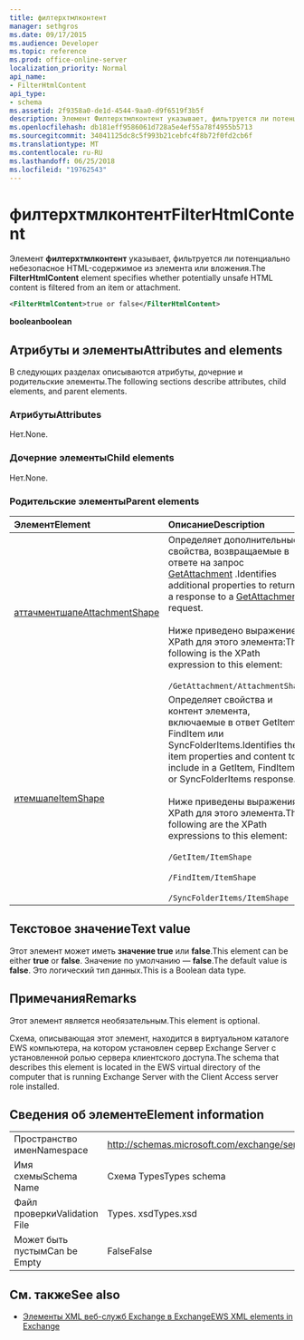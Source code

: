 ```yaml
---
title: филтерхтмлконтент
manager: sethgros
ms.date: 09/17/2015
ms.audience: Developer
ms.topic: reference
ms.prod: office-online-server
localization_priority: Normal
api_name:
- FilterHtmlContent
api_type:
- schema
ms.assetid: 2f9358a0-de1d-4544-9aa0-d9f6519f3b5f
description: Элемент Филтерхтмлконтент указывает, фильтруется ли потенциально небезопасное HTML-содержимое из элемента или вложения.
ms.openlocfilehash: db181eff9586061d728a5e4ef55a78f4955b5713
ms.sourcegitcommit: 34041125dc8c5f993b21cebfc4f8b72f0fd2cb6f
ms.translationtype: MT
ms.contentlocale: ru-RU
ms.lasthandoff: 06/25/2018
ms.locfileid: "19762543"
---
```

# <a name="filterhtmlcontent"></a><span data-ttu-id="fe9e0-103">филтерхтмлконтент</span><span class="sxs-lookup"><span data-stu-id="fe9e0-103">FilterHtmlContent</span></span>

<span data-ttu-id="fe9e0-104">Элемент **филтерхтмлконтент** указывает, фильтруется ли потенциально небезопасное HTML-содержимое из элемента или вложения.</span><span class="sxs-lookup"><span data-stu-id="fe9e0-104">The **FilterHtmlContent** element specifies whether potentially unsafe HTML content is filtered from an item or attachment.</span></span> 
  
```xml
<FilterHtmlContent>true or false</FilterHtmlContent>
```

 <span data-ttu-id="fe9e0-105">**boolean**</span><span class="sxs-lookup"><span data-stu-id="fe9e0-105">**boolean**</span></span>
## <a name="attributes-and-elements"></a><span data-ttu-id="fe9e0-106">Атрибуты и элементы</span><span class="sxs-lookup"><span data-stu-id="fe9e0-106">Attributes and elements</span></span>

<span data-ttu-id="fe9e0-107">В следующих разделах описываются атрибуты, дочерние и родительские элементы.</span><span class="sxs-lookup"><span data-stu-id="fe9e0-107">The following sections describe attributes, child elements, and parent elements.</span></span>
  
### <a name="attributes"></a><span data-ttu-id="fe9e0-108">Атрибуты</span><span class="sxs-lookup"><span data-stu-id="fe9e0-108">Attributes</span></span>

<span data-ttu-id="fe9e0-109">Нет.</span><span class="sxs-lookup"><span data-stu-id="fe9e0-109">None.</span></span>
  
### <a name="child-elements"></a><span data-ttu-id="fe9e0-110">Дочерние элементы</span><span class="sxs-lookup"><span data-stu-id="fe9e0-110">Child elements</span></span>

<span data-ttu-id="fe9e0-111">Нет.</span><span class="sxs-lookup"><span data-stu-id="fe9e0-111">None.</span></span>
  
### <a name="parent-elements"></a><span data-ttu-id="fe9e0-112">Родительские элементы</span><span class="sxs-lookup"><span data-stu-id="fe9e0-112">Parent elements</span></span>

|<span data-ttu-id="fe9e0-113">**Элемент**</span><span class="sxs-lookup"><span data-stu-id="fe9e0-113">**Element**</span></span>|<span data-ttu-id="fe9e0-114">**Описание**</span><span class="sxs-lookup"><span data-stu-id="fe9e0-114">**Description**</span></span>|
|:-----|:-----|
|[<span data-ttu-id="fe9e0-115">аттачментшапе</span><span class="sxs-lookup"><span data-stu-id="fe9e0-115">AttachmentShape</span></span>](attachmentshape.md) <br/> | <span data-ttu-id="fe9e0-116">Определяет дополнительные свойства, возвращаемые в ответе на запрос [GetAttachment](getattachment.md) .</span><span class="sxs-lookup"><span data-stu-id="fe9e0-116">Identifies additional properties to return in a response to a [GetAttachment](getattachment.md) request.</span></span>  <br/><br/>  <span data-ttu-id="fe9e0-117">Ниже приведено выражение XPath для этого элемента:</span><span class="sxs-lookup"><span data-stu-id="fe9e0-117">The following is the XPath expression to this element:</span></span> <br/> <br/>  `/GetAttachment/AttachmentShape` <br/> |
|[<span data-ttu-id="fe9e0-118">итемшапе</span><span class="sxs-lookup"><span data-stu-id="fe9e0-118">ItemShape</span></span>](itemshape.md) <br/> | <span data-ttu-id="fe9e0-119">Определяет свойства и контент элемента, включаемые в ответ GetItem, FindItem или SyncFolderItems.</span><span class="sxs-lookup"><span data-stu-id="fe9e0-119">Identifies the item properties and content to include in a GetItem, FindItem, or SyncFolderItems response.</span></span>  <br/> <br/> <span data-ttu-id="fe9e0-120">Ниже приведены выражения XPath для этого элемента.</span><span class="sxs-lookup"><span data-stu-id="fe9e0-120">The following are the XPath expressions to this element:</span></span> <br/> <br/>  `/GetItem/ItemShape`<br/> <br/>  `/FindItem/ItemShape`<br/> <br/>  `/SyncFolderItems/ItemShape` <br/> |
   
## <a name="text-value"></a><span data-ttu-id="fe9e0-121">Текстовое значение</span><span class="sxs-lookup"><span data-stu-id="fe9e0-121">Text value</span></span>

<span data-ttu-id="fe9e0-122">Этот элемент может иметь **значение true** или **false**.</span><span class="sxs-lookup"><span data-stu-id="fe9e0-122">This element can be either **true** or **false**.</span></span> <span data-ttu-id="fe9e0-123">Значение по умолчанию — **false**.</span><span class="sxs-lookup"><span data-stu-id="fe9e0-123">The default value is **false**.</span></span> <span data-ttu-id="fe9e0-124">Это логический тип данных.</span><span class="sxs-lookup"><span data-stu-id="fe9e0-124">This is a Boolean data type.</span></span>
  
## <a name="remarks"></a><span data-ttu-id="fe9e0-125">Примечания</span><span class="sxs-lookup"><span data-stu-id="fe9e0-125">Remarks</span></span>

<span data-ttu-id="fe9e0-126">Этот элемент является необязательным.</span><span class="sxs-lookup"><span data-stu-id="fe9e0-126">This element is optional.</span></span>
  
<span data-ttu-id="fe9e0-127">Схема, описывающая этот элемент, находится в виртуальном каталоге EWS компьютера, на котором установлен сервер Exchange Server с установленной ролью сервера клиентского доступа.</span><span class="sxs-lookup"><span data-stu-id="fe9e0-127">The schema that describes this element is located in the EWS virtual directory of the computer that is running Exchange Server with the Client Access server role installed.</span></span>
  
## <a name="element-information"></a><span data-ttu-id="fe9e0-128">Сведения об элементе</span><span class="sxs-lookup"><span data-stu-id="fe9e0-128">Element information</span></span>

|||
|:-----|:-----|
|<span data-ttu-id="fe9e0-129">Пространство имен</span><span class="sxs-lookup"><span data-stu-id="fe9e0-129">Namespace</span></span>  <br/> |http://schemas.microsoft.com/exchange/services/2006/types  <br/> |
|<span data-ttu-id="fe9e0-130">Имя схемы</span><span class="sxs-lookup"><span data-stu-id="fe9e0-130">Schema Name</span></span>  <br/> |<span data-ttu-id="fe9e0-131">Схема Types</span><span class="sxs-lookup"><span data-stu-id="fe9e0-131">Types schema</span></span>  <br/> |
|<span data-ttu-id="fe9e0-132">Файл проверки</span><span class="sxs-lookup"><span data-stu-id="fe9e0-132">Validation File</span></span>  <br/> |<span data-ttu-id="fe9e0-133">Types. xsd</span><span class="sxs-lookup"><span data-stu-id="fe9e0-133">Types.xsd</span></span>  <br/> |
|<span data-ttu-id="fe9e0-134">Может быть пустым</span><span class="sxs-lookup"><span data-stu-id="fe9e0-134">Can be Empty</span></span>  <br/> |<span data-ttu-id="fe9e0-135">False</span><span class="sxs-lookup"><span data-stu-id="fe9e0-135">False</span></span>  <br/> |
   
## <a name="see-also"></a><span data-ttu-id="fe9e0-136">См. также</span><span class="sxs-lookup"><span data-stu-id="fe9e0-136">See also</span></span>

- [<span data-ttu-id="fe9e0-137">Элементы XML веб-служб Exchange в Exchange</span><span class="sxs-lookup"><span data-stu-id="fe9e0-137">EWS XML elements in Exchange</span></span>](ews-xml-elements-in-exchange.md)

